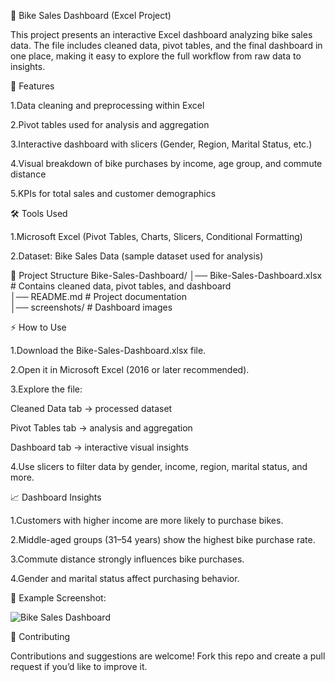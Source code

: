 🚴 Bike Sales Dashboard (Excel Project)

This project presents an interactive Excel dashboard analyzing bike sales data.
The file includes cleaned data, pivot tables, and the final dashboard in one place, making it easy to explore the full workflow from raw data to insights.

🚀 Features

1.Data cleaning and preprocessing within Excel

2.Pivot tables used for analysis and aggregation

3.Interactive dashboard with slicers (Gender, Region, Marital Status, etc.)

4.Visual breakdown of bike purchases by income, age group, and commute distance

5.KPIs for total sales and customer demographics

🛠️ Tools Used

1.Microsoft Excel (Pivot Tables, Charts, Slicers, Conditional Formatting)

2.Dataset: Bike Sales Data (sample dataset used for analysis)

📂 Project Structure
Bike-Sales-Dashboard/
│── Bike-Sales-Dashboard.xlsx   # Contains cleaned data, pivot tables, and dashboard  
│── README.md                   # Project documentation  
│── screenshots/                # Dashboard images  

⚡ How to Use

1.Download the Bike-Sales-Dashboard.xlsx file.

2.Open it in Microsoft Excel (2016 or later recommended).

3.Explore the file:

Cleaned Data tab → processed dataset

Pivot Tables tab → analysis and aggregation

Dashboard tab → interactive visual insights

4.Use slicers to filter data by gender, income, region, marital status, and more.

📈 Dashboard Insights

1.Customers with higher income are more likely to purchase bikes.

2.Middle-aged groups (31–54 years) show the highest bike purchase rate.

3.Commute distance strongly influences bike purchases.

4.Gender and marital status affect purchasing behavior.

📌 Example Screenshot:

![Bike Sales Dashboard](<img width="841" height="676" alt="Screenshot 2025-09-09 115729" src="https://github.com/user-attachments/assets/408879b8-2666-4527-8781-a278147dc428" />)

🤝 Contributing

Contributions and suggestions are welcome! Fork this repo and create a pull request if you’d like to improve it.
